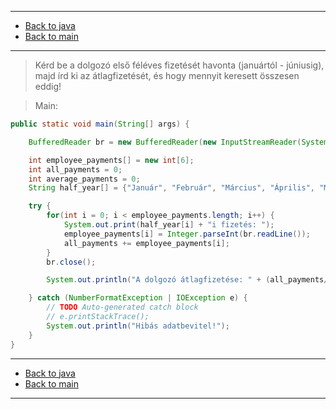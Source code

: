 
---

- [Back to java](../../java.md)
- [Back to main](../../../../README.md)

---

> Kérd be a dolgozó első féléves fizetését havonta 
> (januártól - júniusig), majd írd ki az átlagfizetését, 
> és hogy mennyit keresett összesen eddig!

> Main:

```java
public static void main(String[] args) {

	BufferedReader br = new BufferedReader(new InputStreamReader(System.in));

	int employee_payments[] = new int[6];
	int all_payments = 0;
	int average_payments = 0;
	String half_year[] = {"Január", "Február", "Március", "Április", "Május", "Június"};

	try {
		for(int i = 0; i < employee_payments.length; i++) {
			System.out.print(half_year[i] + "i fizetés: ");
			employee_payments[i] = Integer.parseInt(br.readLine());
			all_payments += employee_payments[i];
		}
		br.close();

		System.out.println("A dolgozó átlagfizetése: " + (all_payments/6) + " Ft.\nÖsszes fizetése az első fél évben: " + all_payments + " Ft.");

	} catch (NumberFormatException | IOException e) {
		// TODO Auto-generated catch block
		// e.printStackTrace();
		System.out.println("Hibás adatbevitel!");
	}
}
```

---

- [Back to java](../../java.md)
- [Back to main](../../../../README.md)

---
